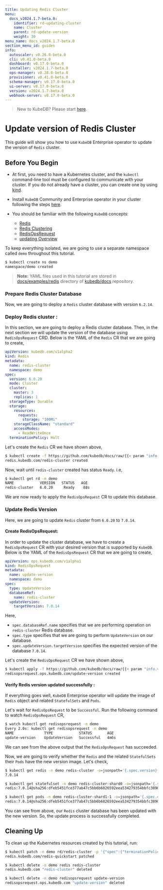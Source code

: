 ```yaml
---
title: Updating Redis Cluster
menu:
  docs_v2024.1.7-beta.0:
    identifier: rd-updating-cluster
    name: Cluster
    parent: rd-update-version
    weight: 30
menu_name: docs_v2024.1.7-beta.0
section_menu_id: guides
info:
  autoscaler: v0.26.0-beta.0
  cli: v0.41.0-beta.0
  dashboard: v0.17.0-beta.0
  installer: v2024.1.7-beta.0
  ops-manager: v0.28.0-beta.0
  provisioner: v0.41.0-beta.0
  schema-manager: v0.17.0-beta.0
  ui-server: v0.17.0-beta.0
  version: v2024.1.7-beta.0
  webhook-server: v0.17.0-beta.0
---
```


> New to KubeDB? Please start [here](/docs/v2024.1.7-beta.0/README).

# Update version of Redis Cluster

This guide will show you how to use `KubeDB` Enterprise operator to update the version of `Redis` cluster.

## Before You Begin

- At first, you need to have a Kubernetes cluster, and the `kubectl` command-line tool must be configured to communicate with your cluster. If you do not already have a cluster, you can create one by using [kind](https://kind.sigs.k8s.io/docs/user/quick-start/).

- Install `KubeDB` Community and Enterprise operator in your cluster following the steps [here](/docs/v2024.1.7-beta.0/setup/README).

- You should be familiar with the following `KubeDB` concepts:
  - [Redis](/docs/v2024.1.7-beta.0/guides/redis/concepts/redis)
  - [Redis Clustering](/docs/v2024.1.7-beta.0/guides/redis/clustering/redis-cluster)
  - [RedisOpsRequest](/docs/v2024.1.7-beta.0/guides/redis/concepts/redisopsrequest)
  - [updating Overview](/docs/v2024.1.7-beta.0/guides/redis/update-version/overview)

To keep everything isolated, we are going to use a separate namespace called `demo` throughout this tutorial.

```bash
$ kubectl create ns demo
namespace/demo created
```

> **Note:** YAML files used in this tutorial are stored in [docs/examples/redis](/docs/v2024.1.7-beta.0/examples/redis) directory of [kubedb/docs](https://github.com/kube/docs) repository.

### Prepare Redis Cluster Database

Now, we are going to deploy a `Redis` cluster database with version `6.2.14`.

### Deploy Redis cluster :

In this section, we are going to deploy a Redis cluster database. Then, in the next section we will update the version of the database using `RedisOpsRequest` CRD. Below is the YAML of the `Redis` CR that we are going to create,

```yaml
apiVersion: kubedb.com/v1alpha2
kind: Redis
metadata:
  name: redis-cluster
  namespace: demo
spec:
  version: 6.0.20
  mode: Cluster
  cluster:
    master: 3
    replicas: 1
  storageType: Durable
  storage:
    resources:
      requests:
        storage: "100Mi"
    storageClassName: "standard"
    accessModes:
      - ReadWriteOnce
  terminationPolicy: Halt
```

Let's create the `Redis` CR we have shown above,

```bash
$ kubectl create -f https://github.com/kubedb/docs/raw/{{< param "info.version" >}}/docs/examples/redis/update-version/rd-cluster.yaml
redis.kubedb.com/redis-cluster created
```

Now, wait until `redis-cluster` created has status `Ready`. i.e,

```bash
$ kubectl get rd -n demo
NAME            VERSION   STATUS   AGE
redis-cluster   6.0.20     Ready    88s
```

We are now ready to apply the `RedisOpsRequest` CR to update this database.

### Update Redis Version

Here, we are going to update `Redis` cluster from `6.0.20` to `7.0.14`.

#### Create RedisOpsRequest:

In order to update the cluster database, we have to create a `RedisOpsRequest` CR with your desired version that is supported by `KubeDB`. Below is the YAML of the `RedisOpsRequest` CR that we are going to create,

```yaml
apiVersion: ops.kubedb.com/v1alpha1
kind: RedisOpsRequest
metadata:
  name: update-version
  namespace: demo
spec:
  type: UpdateVersion
  databaseRef:
    name: redis-cluster
  updateVersion:
    targetVersion: 7.0.14
```

Here,

- `spec.databaseRef.name` specifies that we are performing operation on `redis-cluster` Redis database.
- `spec.type` specifies that we are going to perform `UpdateVersion` on our database.
- `spec.updateVersion.targetVersion` specifies the expected version of the database `7.0.14`.

Let's create the `RedisOpsRequest` CR we have shown above,

```bash
$ kubectl apply -f https://github.com/kubedb/docs/raw/{{< param "info.version" >}}/docs/examples/redis/update-version/update-version.yaml
redisopsrequest.ops.kubedb.com/update-version created
```

#### Verify Redis version updated successfully :

If everything goes well, `KubeDB` Enterprise operator will update the image of `Redis` object and related `StatefulSets` and `Pods`.

Let's wait for `RedisOpsRequest` to be `Successful`.  Run the following command to watch `RedisOpsRequest` CR,

```bash
$ watch kubectl get redisopsrequest -n demo
Every 2.0s: kubectl get redisopsrequest -n demo
NAME              TYPE            STATUS       AGE
update-version    UpdateVersion   Successful   4m6s
```

We can see from the above output that the `RedisOpsRequest` has succeeded. 

Now, we are going to verify whether the `Redis` and the related `StatefulSets` their `Pods` have the new version image. Let's check,

```bash
$ kubectl get redis -n demo redis-cluster -o=jsonpath='{.spec.version}{"\n"}'
7.0.14

$ kubectl get statefulset -n demo redis-cluster-shard0 -o=jsonpath='{.spec.template.spec.containers[0].image}{"\n"}'
redis:7.0.14@sha256:dfeb5451fce377ab47c5bb6b6826592eea534279354bbfc3890c0b5e9b57c763

$ kubectl get pods -n demo redis-cluster-shard1-1 -o=jsonpath='{.spec.containers[0].image}{"\n"}'
redis:7.0.14@sha256:dfeb5451fce377ab47c5bb6b6826592eea534279354bbfc3890c0b5e9b57c763
```

You can see from above, our `Redis` cluster database has been updated with the new version. So, the update process is successfully completed.

## Cleaning Up

To clean up the Kubernetes resources created by this tutorial, run:

```bash
$ kubectl patch -n demo rd/redis-cluster -p '{"spec":{"terminationPolicy":"WipeOut"}}' --type="merge"
redis.kubedb.com/redis-quickstart patched

$ kubectl delete -n demo redis redis-cluster
redis.kubedb.com "redis-cluster" deleted

$ kubectl delete -n demo redisopsrequest update-version
redisopsrequest.ops.kubedb.com "update-version" deleted
```
